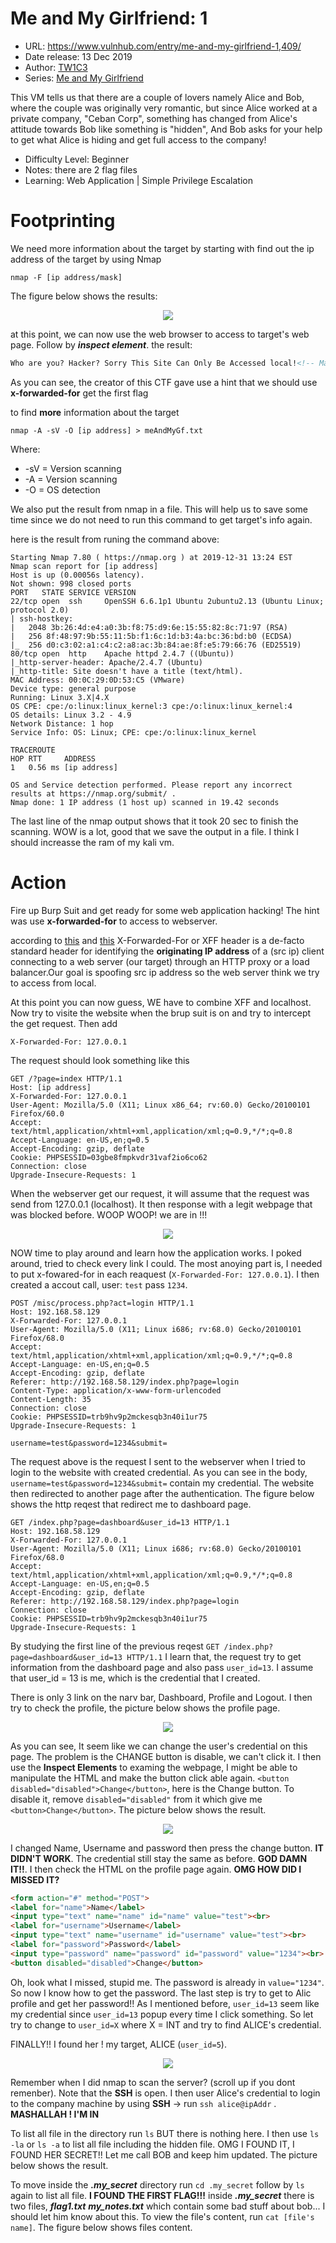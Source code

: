 # Me and My Girlfriend: 1
* URL: https://www.vulnhub.com/entry/me-and-my-girlfriend-1,409/
* Date release: 13 Dec 2019
* Author: [TW1C3](https://www.vulnhub.com/author/tw1c3,664/)
* Series: [Me and My Girlfriend](https://www.vulnhub.com/series/me-and-my-girlfriend,267/)

This VM tells us that there are a couple of lovers namely Alice and Bob, where the couple was originally very romantic, but since Alice worked at a private company, "Ceban Corp", something has changed from Alice's attitude towards Bob like something is "hidden", And Bob asks for your help to get what Alice is hiding and get full access to the company!

* Difficulty Level: Beginner
* Notes: there are 2 flag files
* Learning: Web Application | Simple Privilege Escalation

# Footprinting
We need more information about the target by
starting with find out the ip address of the target by using Nmap

```console
nmap -F [ip address/mask]
```

The figure below shows the results:
<p align="center">
<img src="/meAndMyGf1/pic/target.png">
</p>

at this point, we can now use the web browser to access to target's web page. Follow by ***inspect element***. the result:

```html
Who are you? Hacker? Sorry This Site Can Only Be Accessed local!<!-- Maybe you can search how to use x-forwarded-for -->
```

As you can see, the creator of this CTF gave use a hint that we should use **x-forwarded-for** get the first flag

to find **more** information about the target

```console
nmap -A -sV -O [ip address] > meAndMyGf.txt
```
Where:
* -sV = Version scanning
* -A = Version scanning
* -O = OS detection

We also put the result from nmap in a file. This will help us to save some time since we do not need to run this command to get target's info again.

here is the result from runing the command above:
```
Starting Nmap 7.80 ( https://nmap.org ) at 2019-12-31 13:24 EST
Nmap scan report for [ip address]
Host is up (0.00056s latency).
Not shown: 998 closed ports
PORT   STATE SERVICE VERSION
22/tcp open  ssh     OpenSSH 6.6.1p1 Ubuntu 2ubuntu2.13 (Ubuntu Linux; protocol 2.0)
| ssh-hostkey: 
|   2048 3b:26:4d:e4:a0:3b:f8:75:d9:6e:15:55:82:8c:71:97 (RSA)
|   256 8f:48:97:9b:55:11:5b:f1:6c:1d:b3:4a:bc:36:bd:b0 (ECDSA)
|_  256 d0:c3:02:a1:c4:c2:a8:ac:3b:84:ae:8f:e5:79:66:76 (ED25519)
80/tcp open  http    Apache httpd 2.4.7 ((Ubuntu))
|_http-server-header: Apache/2.4.7 (Ubuntu)
|_http-title: Site doesn't have a title (text/html).
MAC Address: 00:0C:29:0D:53:C5 (VMware)
Device type: general purpose
Running: Linux 3.X|4.X
OS CPE: cpe:/o:linux:linux_kernel:3 cpe:/o:linux:linux_kernel:4
OS details: Linux 3.2 - 4.9
Network Distance: 1 hop
Service Info: OS: Linux; CPE: cpe:/o:linux:linux_kernel

TRACEROUTE
HOP RTT     ADDRESS
1   0.56 ms [ip address]

OS and Service detection performed. Please report any incorrect results at https://nmap.org/submit/ .
Nmap done: 1 IP address (1 host up) scanned in 19.42 seconds
```

The last line of the nmap output shows that it took 20 sec to finish the scanning. WOW is a lot, good that we save the output in a file. I think I should increasse the ram of my kali vm.

# Action
Fire up Burp Suit and get ready for some web application hacking! The hint was use **x-forwarded-for** to access to webserver.

according to [this](https://developer.mozilla.org/en-US/docs/Web/HTTP/Headers/X-Forwarded-For) and [this](https://www.keycdn.com/support/x-forwarded-for)
X-Forwarded-For or XFF header is a de-facto standard header for identifying the **originating IP address**  of a (src ip) client connecting to a web server (our target) through an HTTP proxy or a load balancer.Our goal is spoofing src ip address so the web server think we try to access from local. 

At this point you can now guess, WE have to combine XFF and localhost.
Now try to visite the website when the brup suit is on and try to intercept the get request. Then add
```
X-Forwarded-For: 127.0.0.1
```
The request should look something like this
```
GET /?page=index HTTP/1.1
Host: [ip address]
X-Forwarded-For: 127.0.0.1
User-Agent: Mozilla/5.0 (X11; Linux x86_64; rv:60.0) Gecko/20100101 Firefox/60.0
Accept: text/html,application/xhtml+xml,application/xml;q=0.9,*/*;q=0.8
Accept-Language: en-US,en;q=0.5
Accept-Encoding: gzip, deflate
Cookie: PHPSESSID=03gbe8fmpkvdr31vaf2io6co62
Connection: close
Upgrade-Insecure-Requests: 1
```
When the webserver get our request, it will assume that the request was send from 127.0.0.1 (localhost). It then response with a legit webpage that was blocked before.
WOOP WOOP! we are in !!!
<p align="center">
<img src="/meAndMyGf1/pic/home.png">
</p>

NOW time to play around and learn how the application works. I poked around, tried to check every link I could. The most anoying part is, I needed to put x-fowared-for in each reaquest (```X-Forwarded-For: 127.0.0.1```). I then created a accout call, user: ```test``` pass ```1234```.
```
POST /misc/process.php?act=login HTTP/1.1
Host: 192.168.58.129
X-Forwarded-For: 127.0.0.1
User-Agent: Mozilla/5.0 (X11; Linux i686; rv:68.0) Gecko/20100101 Firefox/68.0
Accept: text/html,application/xhtml+xml,application/xml;q=0.9,*/*;q=0.8
Accept-Language: en-US,en;q=0.5
Accept-Encoding: gzip, deflate
Referer: http://192.168.58.129/index.php?page=login
Content-Type: application/x-www-form-urlencoded
Content-Length: 35
Connection: close
Cookie: PHPSESSID=trb9hv9p2mckesqb3n40i1ur75
Upgrade-Insecure-Requests: 1

username=test&password=1234&submit=
```
The request above is the request I sent to the webserver when I tried to login to the website with created credential. As you can see in the body, ```username=test&password=1234&submit=``` contain my credential. The website then redirected to another page after the authentication. The figure below shows the http reqest that redirect me to dashboard page.

```
GET /index.php?page=dashboard&user_id=13 HTTP/1.1
Host: 192.168.58.129
X-Forwarded-For: 127.0.0.1
User-Agent: Mozilla/5.0 (X11; Linux i686; rv:68.0) Gecko/20100101 Firefox/68.0
Accept: text/html,application/xhtml+xml,application/xml;q=0.9,*/*;q=0.8
Accept-Language: en-US,en;q=0.5
Accept-Encoding: gzip, deflate
Referer: http://192.168.58.129/index.php?page=login
Connection: close
Cookie: PHPSESSID=trb9hv9p2mckesqb3n40i1ur75
Upgrade-Insecure-Requests: 1
```
By studying the first line of the previous reqest ```GET /index.php?page=dashboard&user_id=13 HTTP/1.1``` I learn that, the request try to get information from the dashboard page and also pass ```user_id=13```. I assume that user_id = 13 is me, which is the credential that I created. 

There is only 3 link on the narv bar, Dashboard, Profile and Logout. I then try to check the profile, the picture below shows the profile page.

<p align="center">
<img src="/meAndMyGf1/pic/profile.png">
</p>

As you can see, It seem like we can change the user's credential on this page. The problem is the CHANGE button is disable, we can't click it. I then use the **Inspect Elements** to examing the webpage, I might be able to manipulate the HTML and make the button click able again.
```<button disabled="disabled">Change</button>```, here is the Change button. To disable it, remove ```disabled="disabled"``` from it which give me ```<button>Change</button>```. The picture below shows the result.

<p align="center">
<img src="/meAndMyGf1/pic/button.png">
</p>

I changed Name, Username and password then press the change button. **IT DIDN'T WORK**. The credential still stay the same as before. **GOD DAMN IT!!**. I then check the HTML on the profile page again. **OMG HOW DID I MISSED IT?**

```html
<form action="#" method="POST">
<label for="name">Name</label>
<input type="text" name="name" id="name" value="test"><br>
<label for="username">Username</label>
<input type="text" name="username" id="username" value="test"><br>
<label for="password">Password</label>
<input type="password" name="password" id="password" value="1234"><br>
<button disabled="disabled">Change</button>
```

Oh, look what I missed, stupid me. The password is already in ```value="1234"```. So now I know how to get the password. The last step is try to get to Alic profile and get her password!! As I mentioned before, ```user_id=13``` seem like my credential since ```user_id=13``` popup every time I click something. So let try to change to ```user_id=X``` where X = INT and try to find ALICE's credential.

FINALLY!! I found her ! my target, ALICE (```user_id=5```). 
<p align="center">
<img src="/meAndMyGf1/pic/alice.png">
</p>

Remember when I did nmap to scan the server? (scroll up if you dont remenber). Note that the **SSH** is open. I then user Alice's credential to login to the company machine by using **SSH** -> run  ```ssh alice@ipAddr``` . **MASHALLAH ! I'M IN**


To list all file in the directory run ```ls``` BUT there is nothing here. I then use ```ls -la``` or ```ls -a``` to list all file including the hidden file. OMG I FOUND IT, I FOUND HER SECRET!! Let me call BOB and keep him updated. The picture below shows the result.


To move inside the ***.my_secret*** directory run ```cd .my_secret``` follow by ```ls``` again to list all file. **I FOUND THE FIRST FLAG!!!** inside ***.my_secret*** there is two files, ***flag1.txt*** ***my_notes.txt*** which contain some bad stuff about bob... I should let him know about this. To view the file's content, run ```cat [file's name]```. The figure below shows files content.
